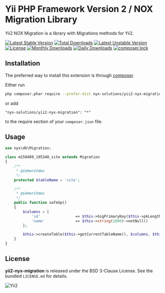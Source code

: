 Yii PHP Framework Version 2 / NOX Migration Library
===================================================

Yii2 NOX Migration is a library with Migrations methods for Yii2. 

[![Latest Stable Version](https://poser.pugx.org/nyx-solutions/yii2-nyx-migration/v/stable)](https://packagist.org/packages/nyx-solutions/yii2-nyx-migration)
[![Total Downloads](https://poser.pugx.org/nyx-solutions/yii2-nyx-migration/downloads)](https://packagist.org/packages/nyx-solutions/yii2-nyx-migration)
[![Latest Unstable Version](https://poser.pugx.org/nyx-solutions/yii2-nyx-migration/v/unstable)](https://packagist.org/packages/nyx-solutions/yii2-nyx-migration)
[![License](https://poser.pugx.org/nyx-solutions/yii2-nyx-migration/license)](https://packagist.org/packages/nyx-solutions/yii2-nyx-migration)
[![Monthly Downloads](https://poser.pugx.org/nyx-solutions/yii2-nyx-migration/d/monthly)](https://packagist.org/packages/nyx-solutions/yii2-nyx-migration)
[![Daily Downloads](https://poser.pugx.org/nyx-solutions/yii2-nyx-migration/d/daily)](https://packagist.org/packages/nyx-solutions/yii2-nyx-migration)
[![composer.lock](https://poser.pugx.org/nyx-solutions/yii2-nyx-migration/composerlock)](https://packagist.org/packages/nyx-solutions/yii2-nyx-migration)

## Installation

The preferred way to install this extension is through [composer](http://getcomposer.org/download/).

Either run

```bash
php composer.phar require --prefer-dist nyx-solutions/yii2-nyx-migration "*"
```

or add

```
"nyx-solutions/yii2-nyx-migration": "*"
```

to the require section of your `composer.json` file.

## Usage

```php
use nyx\db\Migration;

class m150409_195340_site extends Migration
{
    /**
     * @inheritdoc
     */
    protected $tableName = 'site';

    /**
     * @inheritdoc
     */
    public function safeUp()
    {
        $columns = [
            'id'                => $this->bigPrimaryKey($this->pkLength),
            'name'              => $this->string(2000)->notNull()
        ];

        $this->createTable($this->getCurrentTableName(), $columns, $this->getTableOptions());
    }
}
```

## License

**yii2-nyx-migration** is released under the BSD 3-Clause License. See the bundled `LICENSE.md` for details.

![Yii2](https://img.shields.io/badge/Powered_by-Yii_Framework-green.svg?style=flat)
